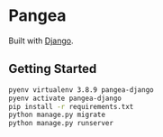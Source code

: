 # Pangea

Built with [Django](https://github.com/django/django).

## Getting Started

```sh
pyenv virtualenv 3.8.9 pangea-django
pyenv activate pangea-django
pip install -r requirements.txt
python manage.py migrate
python manage.py runserver
```
